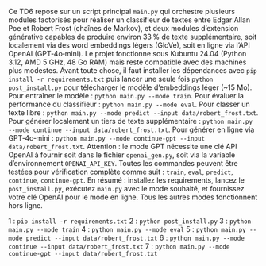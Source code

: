 Ce TD6 repose sur un script principal `main.py` qui orchestre plusieurs modules factorisés pour réaliser un classifieur de textes entre Edgar Allan Poe et Robert Frost (chaînes de Markov), et deux modules d’extension générative capables de produire environ 33 % de texte supplémentaire, soit localement via des word embeddings légers (GloVe), soit en ligne via l’API OpenAI (GPT‑4o‑mini). Le projet fonctionne sous Kubuntu 24.04 (Python 3.12, AMD 5 GHz, 48 Go RAM) mais reste compatible avec des machines plus modestes. Avant toute chose, il faut installer les dépendances avec `pip install -r requirements.txt` puis lancer une seule fois `python post_install.py` pour télécharger le modèle d’embeddings léger (\~15 Mo). Pour entraîner le modèle : `python main.py --mode train`. Pour évaluer la performance du classifieur : `python main.py --mode eval`. Pour classer un texte libre : `python main.py --mode predict --input data/robert_frost.txt`. Pour générer localement un tiers de texte supplémentaire : `python main.py --mode continue --input data/robert_frost.txt`. Pour générer en ligne via GPT‑4o‑mini : `python main.py --mode continue-gpt --input data/robert_frost.txt`. Attention : le mode GPT nécessite une clé API OpenAI à fournir soit dans le fichier `openai_gen.py`, soit via la variable d’environnement `OPENAI_API_KEY`. Toutes les commandes peuvent être testées pour vérification complète comme suit : `train`, `eval`, `predict`, `continue`, `continue-gpt`. En résumé : installez les requirements, lancez le `post_install.py`, exécutez `main.py` avec le mode souhaité, et fournissez votre clé OpenAI pour le mode en ligne. Tous les autres modes fonctionnent hors ligne.

1 : `pip install -r requirements.txt`
2 : `python post_install.py`
3 : `python main.py --mode train`
4 : `python main.py --mode eval`
5 : `python main.py --mode predict --input data/robert_frost.txt`
6 : `python main.py --mode continue --input data/robert_frost.txt`
7 : `python main.py --mode continue-gpt --input data/robert_frost.txt`
